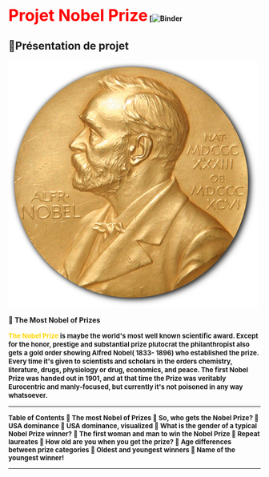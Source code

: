 <Font color="red" size="6pt" police="Verdana"><b>Projet Nobel Prize</Font>
[![Binder](https://mybinder.org/v2/gh/SarraMarmouch/ProjetDataAnayltics/HEAD?labpath=index.ipynb)
## 📁Présentation de projet
![img](./image/image2.png)

🔳	The Most Nobel of Prizes
<p><FONT size="2pt" police="Verdana"><b><FONT color="gold">The Nobel Prize</FONT></b> is maybe the world's most well known scientific award. Except for the honor, prestige and substantial prize plutocrat the philanthropist also gets a gold order showing Alfred Nobel( 1833- 1896) who established the prize. Every time it's given to scientists and scholars in the orders chemistry, literature, drugs, physiology or drug, economics, and peace. 
The first Nobel Prize was handed out in 1901, and at that time the Prize was veritably Eurocentric and manly-focused, but currently it's not poisoned in any way whatsoever. <hr>

Table of Contents
  🔘	The most Nobel of Prizes
  🔘	So, who gets the Nobel Prize?
  🔘	USA dominance
  🔘	USA dominance, visualized
  🔘	What is the gender of a typical Nobel Prize winner?
  🔘  The first woman and man to win the Nobel Prize
  🔘  Repeat laureates
  🔘  How old are you when you get the prize?
  🔘  Age differences between prize categories
  🔘  Oldest and youngest winners
  🔘  Name of the youngest winner!
<hr>


